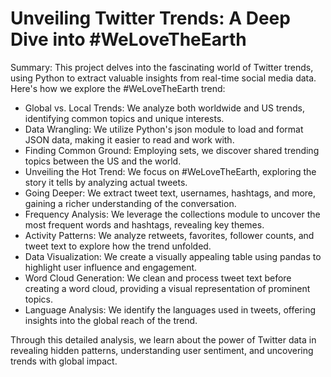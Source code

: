 # Unveiling Twitter Trends: A Deep Dive into #WeLoveTheEarth
Summary:
This project delves into the fascinating world of Twitter trends, using Python to extract valuable insights from real-time social media data. Here's how we explore the #WeLoveTheEarth trend:

- Global vs. Local Trends: We analyze both worldwide and US trends, identifying common topics and unique interests.
- Data Wrangling: We utilize Python's json module to load and format JSON data, making it easier to read and work with.
- Finding Common Ground: Employing sets, we discover shared trending topics between the US and the world.
- Unveiling the Hot Trend: We focus on #WeLoveTheEarth, exploring the story it tells by analyzing actual tweets.
- Going Deeper: We extract tweet text, usernames, hashtags, and more, gaining a richer understanding of the conversation.
- Frequency Analysis: We leverage the collections module to uncover the most frequent words and hashtags, revealing key themes.
- Activity Patterns: We analyze retweets, favorites, follower counts, and tweet text to explore how the trend unfolded.
- Data Visualization: We create a visually appealing table using pandas to highlight user influence and engagement.
- Word Cloud Generation: We clean and process tweet text before creating a word cloud, providing a visual representation of prominent topics.
- Language Analysis: We identify the languages used in tweets, offering insights into the global reach of the trend.

Through this detailed analysis, we learn about the power of Twitter data in revealing hidden patterns, understanding user sentiment, and uncovering trends with global impact.
